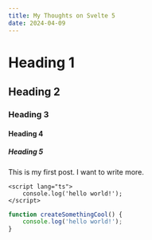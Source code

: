 ```yaml
---
title: My Thoughts on Svelte 5
date: 2024-04-09
---
```


# Heading 1

## Heading 2

### Heading 3

#### Heading 4

##### Heading 5

This is my first post. I want to write more.

```svelte
<script lang="ts">
	console.log('hello world!');
</script>
```

```ts showLineNumbers {2}
function createSomethingCool() {
	console.log('hello world!');
}
```
